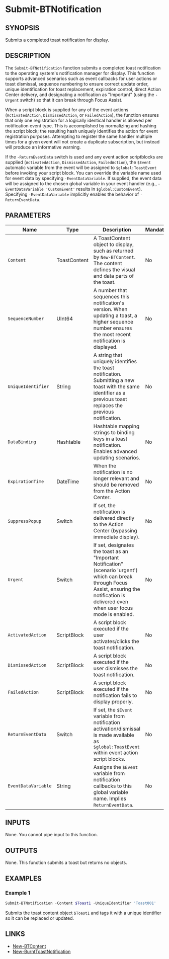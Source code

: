 # Submit-BTNotification

## SYNOPSIS

Submits a completed toast notification for display.

## DESCRIPTION

The `Submit-BTNotification` function submits a completed toast notification to the operating system's notification manager for display.
This function supports advanced scenarios such as event callbacks for user actions or toast dismissal, sequence numbering to ensure correct update order, unique identification for toast replacement, expiration control, direct Action Center delivery, and designating a notification as "Important" (using the `-Urgent` switch) so that it can break through Focus Assist.

When a script block is supplied for any of the event actions (`ActivatedAction`, `DismissedAction`, or `FailedAction`), the function ensures that only one registration for a logically identical handler is allowed per notification event type. This is accomplished by normalizing and hashing the script block; the resulting hash uniquely identifies the action for event registration purposes. Attempting to register the same handler multiple times for a given event will not create a duplicate subscription, but instead will produce an informative warning.

If the `-ReturnEventData` switch is used and any event action scriptblocks are supplied (`ActivatedAction`, `DismissedAction`, `FailedAction`),
the `$Event` automatic variable from the event will be assigned to `$global:ToastEvent` before invoking your script block.
You can override the variable name used for event data by specifying `-EventDataVariable`.
If supplied, the event data will be assigned to the chosen global variable in your event handler (e.g., `-EventDataVariable 'CustomEvent'` results in `$global:CustomEvent`).
Specifying `-EventDataVariable` implicitly enables the behavior of `-ReturnEventData`.

## PARAMETERS

| Name               | Type        | Description                                                                                                           | Mandatory |
|--------------------|-------------|-----------------------------------------------------------------------------------------------------------------------|-----------|
| `Content`          | ToastContent     | A ToastContent object to display, such as returned by `New-BTContent`. The content defines the visual and data parts of the toast.                | No        |
| `SequenceNumber`   | UInt64      | A number that sequences this notification's version. When updating a toast, a higher sequence number ensures the most recent notification is displayed. | No        |
| `UniqueIdentifier` | String      | A string that uniquely identifies the toast notification. Submitting a new toast with the same identifier as a previous toast replaces the previous notification. | No        |
| `DataBinding`      | Hashtable   | Hashtable mapping strings to binding keys in a toast notification. Enables advanced updating scenarios.                | No        |
| `ExpirationTime`   | DateTime    | When the notification is no longer relevant and should be removed from the Action Center.                             | No        |
| `SuppressPopup`    | Switch      | If set, the notification is delivered directly to the Action Center (bypassing immediate display).                    | No        |
| `Urgent`           | Switch      | If set, designates the toast as an "Important Notification" (scenario 'urgent') which can break through Focus Assist, ensuring the notification is delivered even when user focus mode is enabled. | No        |
| `ActivatedAction`  | ScriptBlock | A script block executed if the user activates/clicks the toast notification.                                         | No        |
| `DismissedAction`  | ScriptBlock | A script block executed if the user dismisses the toast notification.                                                | No        |
| `FailedAction`     | ScriptBlock | A script block executed if the notification fails to display properly.                                               | No        |
| `ReturnEventData`  | Switch      | If set, the `$Event` variable from notification activation/dismissal is made available as `$global:ToastEvent` within event action script blocks. | No        |
| `EventDataVariable`| String      | Assigns the `$Event` variable from notification callbacks to this global variable name. Implies `ReturnEventData`.   | No        |

## INPUTS

None. You cannot pipe input to this function.

## OUTPUTS

None. This function submits a toast but returns no objects.

## EXAMPLES

### Example 1

```powershell
Submit-BTNotification -Content $Toast1 -UniqueIdentifier 'Toast001'
```

Submits the toast content object `$Toast1` and tags it with a unique identifier so it can be replaced or updated.

## LINKS

- [New-BTContent](New-BTContent.md)
- [New-BurntToastNotification](New-BurntToastNotification.md)
